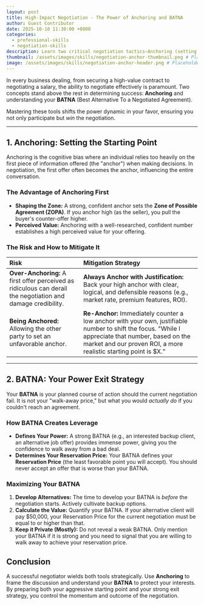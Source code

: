 ```yaml
---
layout: post
title: High-Impact Negotiation - The Power of Anchoring and BATNA
author: Guest Contributor
date: 2025-10-10 11:30:00 +0800
categories:
  - professional-skills
  - negotiation-skills
description: Learn two critical negotiation tactics—Anchoring (setting the first offer) and BATNA (Best Alternative To a Negotiated Agreement)—to secure better outcomes in sales and business.
thumbnail: /assets/images/skills/negotiation-anchor-thumbnail.png # Placeholder path
image: /assets/images/skills/negotiation-anchor-header.png # Placeholder path
---
```


In every business dealing, from securing a high-value contract to negotiating a salary, the ability to negotiate effectively is paramount. Two concepts stand above the rest in determining success: **Anchoring** and understanding your **BATNA** (Best Alternative To a Negotiated Agreement).

Mastering these tools shifts the power dynamic in your favor, ensuring you not only participate but *win* the negotiation.

---

## 1. Anchoring: Setting the Starting Point

Anchoring is the cognitive bias where an individual relies too heavily on the first piece of information offered (the "anchor") when making decisions. In negotiation, the first offer often becomes the anchor, influencing the entire conversation.

### The Advantage of Anchoring First

* **Shaping the Zone:** A strong, confident anchor sets the **Zone of Possible Agreement (ZOPA)**. If you anchor high (as the seller), you pull the buyer's counter-offer higher.
* **Perceived Value:** Anchoring with a well-researched, confident number establishes a high perceived value for your offering.

### The Risk and How to Mitigate It

| Risk | Mitigation Strategy |
| :--- | :--- |
| **Over-Anchoring:** A first offer perceived as ridiculous can derail the negotiation and damage credibility. | **Always Anchor with Justification:** Back your high anchor with clear, logical, and defensible reasons (e.g., market rate, premium features, ROI). |
| **Being Anchored:** Allowing the other party to set an unfavorable anchor. | **Re-Anchor:** Immediately counter a low anchor with your own, justifiable number to shift the focus. "While I appreciate that number, based on the market and our proven ROI, a more realistic starting point is $X." |

---

## 2. BATNA: Your Power Exit Strategy

Your **BATNA** is your planned course of action should the current negotiation fail. It is not your "walk-away price," but what you would *actually do* if you couldn't reach an agreement.

### How BATNA Creates Leverage

* **Defines Your Power:** A strong BATNA (e.g., an interested backup client, an alternative job offer) provides immense power, giving you the confidence to walk away from a bad deal.
* **Determines Your Reservation Price:** Your BATNA defines your **Reservation Price** (the least favorable point you will accept). You should never accept an offer that is worse than your BATNA.

### Maximizing Your BATNA

1.  **Develop Alternatives:** The time to develop your BATNA is *before* the negotiation starts. Actively cultivate backup options.
2.  **Calculate the Value:** Quantify your BATNA. If your alternative client will pay \$50,000, your Reservation Price for the current negotiation must be equal to or higher than that.
3.  **Keep it Private (Mostly):** Do not reveal a weak BATNA. Only mention your BATNA if it is strong and you need to signal that you are willing to walk away to achieve your reservation price.

## Conclusion

A successful negotiator wields both tools strategically. Use **Anchoring** to frame the discussion and understand your **BATNA** to protect your interests. By preparing both your aggressive starting point and your strong exit strategy, you control the momentum and outcome of the negotiation.